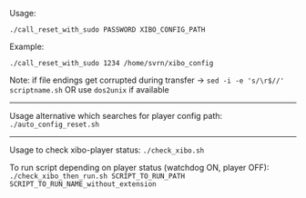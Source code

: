 Usage:

`./call_reset_with_sudo PASSWORD XIBO_CONFIG_PATH`

Example:

`./call_reset_with_sudo 1234 /home/svrn/xibo_config`


Note: if file endings get corrupted during transfer ->
`sed -i -e 's/\r$//' scriptname.sh`
    OR
use `dos2unix` if available

_______________________________________________________

Usage alternative which searches for player config path:
`./auto_config_reset.sh`


______________________________________________________

Usage to check xibo-player status:
`./check_xibo.sh`

To run script depending on player status (watchdog ON, player OFF):
`./check_xibo_then_run.sh SCRIPT_TO_RUN_PATH SCRIPT_TO_RUN_NAME_without_extension`
